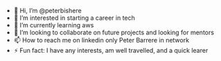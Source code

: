 - 👋 Hi, I’m @peterbishere
- 👀 I’m interested in starting a career in tech
- 🌱 I’m currently learning aws
- 💞️ I’m looking to collaborate on future projects and looking for mentors
- 📫 How to reach me on linkedin only Peter Barrere in network
- ⚡ Fun fact: I have any interests, am well travelled, and a quick learer

<!---
peterbishere/peterbishere is a ✨ special ✨ repository because its `README.md` (this file) appears on your GitHub profile.
You can click the Preview link to take a look at your changes.
--->
